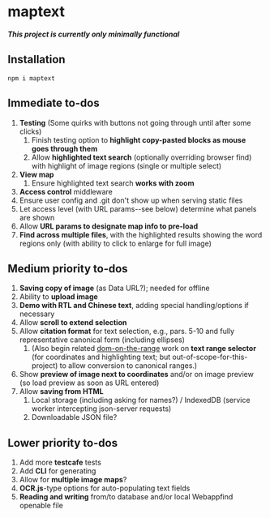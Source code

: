 # maptext

***This project is currently only minimally functional***

## Installation

```
npm i maptext
```

## Immediate to-dos

1. **Testing** (Some quirks with buttons not going through until after
    some clicks)
    1. Finish testing option to
        **highlight copy-pasted blocks as mouse goes through them**
    1. Allow **highlighted text search** (optionally overriding browser
        find) with highlight of image regions (single or multiple select)
1. **View map**
      1. Ensure highlighted text search **works with zoom**
1. **Access control** middleware
  1. Ensure user config and .git don't show up when serving static files
  1. Let access level (with URL params--see below) determine what
      panels are shown
1. Allow **URL params to designate map info to pre-load**
1. **Find across multiple files**, with the highlighted
      results showing the word regions only (with
      ability to click to enlarge for full image)

## Medium priority to-dos

1. **Saving copy of image** (as Data URL?); needed for offline
1. Ability to **upload image**
1. **Demo with RTL and Chinese text**, adding special
    handling/options if necessary
1. Allow **scroll to extend selection**
1. Allow **citation format** for text selection, e.g., pars. 5-10 and
    fully representative canonical form (including ellipses)
    1. (Also begin related [dom-on-the-range](http://github.com/brettz9/dom-on-the-range)
      work on **text range selector** (for coordinates and
        highlighting text; but out-of-scope-for-this-project) to
        allow conversion to canonical ranges.)
1. Show **preview of image next to coordinates** and/or on image
    preview (so load preview as soon as URL entered)
1. Allow **saving from HTML**
    1. Local storage (including asking for names?) / IndexedDB (service
        worker intercepting json-server requests)
    1. Downloadable JSON file?

## Lower priority to-dos

1. Add more **testcafe** tests
1. Add **CLI** for generating
1. Allow for **multiple image maps**?
1. **OCR.js**-type options for auto-populating text fields
1. **Reading and writing** from/to database and/or
    local Webappfind openable file

